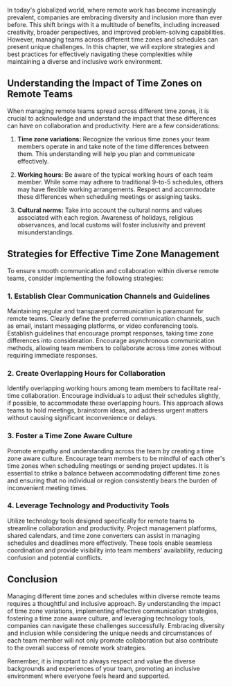 
In today's globalized world, where remote work has become increasingly prevalent, companies are embracing diversity and inclusion more than ever before. This shift brings with it a multitude of benefits, including increased creativity, broader perspectives, and improved problem-solving capabilities. However, managing teams across different time zones and schedules can present unique challenges. In this chapter, we will explore strategies and best practices for effectively navigating these complexities while maintaining a diverse and inclusive work environment.

## Understanding the Impact of Time Zones on Remote Teams

When managing remote teams spread across different time zones, it is crucial to acknowledge and understand the impact that these differences can have on collaboration and productivity. Here are a few considerations:

1. **Time zone variations:** Recognize the various time zones your team members operate in and take note of the time differences between them. This understanding will help you plan and communicate effectively.
    
2. **Working hours:** Be aware of the typical working hours of each team member. While some may adhere to traditional 9-to-5 schedules, others may have flexible working arrangements. Respect and accommodate these differences when scheduling meetings or assigning tasks.
    
3. **Cultural norms:** Take into account the cultural norms and values associated with each region. Awareness of holidays, religious observances, and local customs will foster inclusivity and prevent misunderstandings.
    

## Strategies for Effective Time Zone Management

To ensure smooth communication and collaboration within diverse remote teams, consider implementing the following strategies:

### 1\. Establish Clear Communication Channels and Guidelines

Maintaining regular and transparent communication is paramount for remote teams. Clearly define the preferred communication channels, such as email, instant messaging platforms, or video conferencing tools. Establish guidelines that encourage prompt responses, taking time zone differences into consideration. Encourage asynchronous communication methods, allowing team members to collaborate across time zones without requiring immediate responses.

### 2\. Create Overlapping Hours for Collaboration

Identify overlapping working hours among team members to facilitate real-time collaboration. Encourage individuals to adjust their schedules slightly, if possible, to accommodate these overlapping hours. This approach allows teams to hold meetings, brainstorm ideas, and address urgent matters without causing significant inconvenience or delays.

### 3\. Foster a Time Zone Aware Culture

Promote empathy and understanding across the team by creating a time zone aware culture. Encourage team members to be mindful of each other's time zones when scheduling meetings or sending project updates. It is essential to strike a balance between accommodating different time zones and ensuring that no individual or region consistently bears the burden of inconvenient meeting times.

### 4\. Leverage Technology and Productivity Tools

Utilize technology tools designed specifically for remote teams to streamline collaboration and productivity. Project management platforms, shared calendars, and time zone converters can assist in managing schedules and deadlines more effectively. These tools enable seamless coordination and provide visibility into team members' availability, reducing confusion and potential conflicts.

## Conclusion

Managing different time zones and schedules within diverse remote teams requires a thoughtful and inclusive approach. By understanding the impact of time zone variations, implementing effective communication strategies, fostering a time zone aware culture, and leveraging technology tools, companies can navigate these challenges successfully. Embracing diversity and inclusion while considering the unique needs and circumstances of each team member will not only promote collaboration but also contribute to the overall success of remote work strategies.

Remember, it is important to always respect and value the diverse backgrounds and experiences of your team, promoting an inclusive environment where everyone feels heard and supported.
